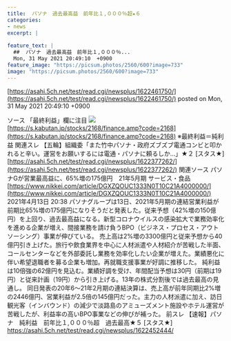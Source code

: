 ```yaml
---
title:  パソナ　過去最高益　前年比１,０００％超★６  
categories:
- news
excerpt: |
  
feature_text: |
  ##  パソナ　過去最高益　前年比１,０００％...
  Mon, 31 May 2021 20:49:10  +0900
feature_image: "https://picsum.photos/2560/600?image=733"
image: "https://picsum.photos/2560/600?image=733"
---
```


[https://asahi.5ch.net/test/read.cgi/newsplus/1622461750/](https://asahi.5ch.net/test/read.cgi/newsplus/1622461750/)
posted on Mon, 31 May 2021 20:49:10  +0900

<!--more-->

ソース 「最終利益」欄に注目 ![](https://i.imgur.com/vZJSnTh.png) [https://s.kabutan.jp/stocks/2168/finance.amp?code=2168](https://s.kabutan.jp/stocks/2168/finance.amp?code=2168) ※最終利益＝純利益 関連スレ 【五輪】組織委「また竹中パソナ・政府ズブズブ電通コンビと叩かれると辛い。運営をお願いするには電通・パソナに頼るしか…」★２ [スタス★] [https://asahi.5ch.net/test/read.cgi/newsplus/1622377262/](https://asahi.5ch.net/test/read.cgi/newsplus/1622377262/) 関連ソース パソナGが営業最高益に、65%増の175億円　21年5月期 サービス・食品 [https://www.nikkei.com/article/DGXZQOUC1333N0T10C21A4000000/](https://www.nikkei.com/article/DGXZQOUC1333N0T10C21A4000000/) 2021年4月13日 20:38 パソナグループは13日、2021年5月期の連結営業利益が前期比65%増の175億円になりそうだと発表した。従来予想（42%増の150億円）を上回り、過去最高益になる。新型コロナウイルスの感染拡大で業務効率化を進める企業が増え、間接業務を請け負うBPO（ビジネス・プロセス・アウトソーシング）事業が伸びている。 売上高は2%増の3300億円と従来予想から40億円引き上げた。旅行や飲食業界を中心に人材派遣や人材紹介が苦戦した半面、コールセンターなどを外部委託し業務を効率化したい企業が増えた。業績悪化に伴い希望退職者を募る企業も増加。再就職支援事業が好調に推移した。 純利益は10倍強の62億円を見込む。業績好調を受け、年間配当予想は30円（前期は19円）と従来計画（19円）から引き上げる。13年の株式分割後では過去最高の見通し。 同日発表の20年6〜21年2月期の連結決算は、売上高が前年同期比2%増の2446億円、営業利益が2.5倍の145億円だった。主力の人材派遣に加え、訪日観光客（インバウンド）の減少で淡路島のアミューズメント施設やホテル運営が苦戦したが、利益率の高いBPO事業などの伸びが補った。 前スレ 【速報】パソナ　純利益　前年比１,０００％超　過去最高★５ [スタス★] https://asahi.5ch.net/test/read.cgi/newsplus/1622452444/

